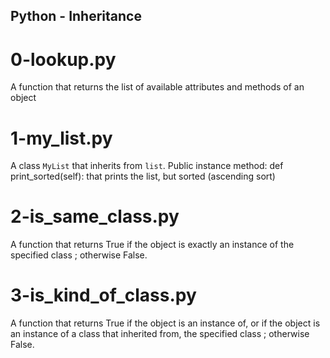 ## Python - Inheritance
# 0-lookup.py
A function that returns the list of available attributes and methods of an object
# 1-my_list.py
A class `MyList` that inherits from `list`. Public instance method: def print_sorted(self): that prints the list, but sorted (ascending sort)
# 2-is_same_class.py
A function that returns True if the object is exactly an instance of the specified class ; otherwise False.
# 3-is_kind_of_class.py
A function that returns True if the object is an instance of, or if the object is an instance of a class that inherited from, the specified class ; otherwise False.
